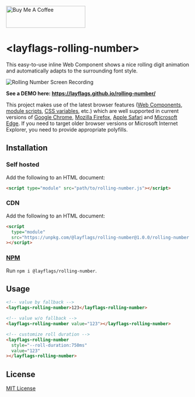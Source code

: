 <a href="https://www.buymeacoffee.com/layflags" target="_blank"><img src="https://cdn.buymeacoffee.com/buttons/v2/default-yellow.png" alt="Buy Me A Coffee" style="height: 60px !important;width: 217px !important;" ></a>

# &lt;layflags-rolling-number&gt;

This easy-to-use inline Web Component shows a nice rolling digit animation and automatically adapts to the surrounding font style.

![Rolling Number Screen Recording](rolling-number.gif)

**See a DEMO here: https://layflags.github.io/rolling-number/**

This project makes use of the latest browser features ([Web Components](https://developer.mozilla.org/en-US/docs/Web/Web_Components), [module scripts](https://developer.mozilla.org/en-US/docs/Web/JavaScript/Guide/Modules), [CSS variables](https://developer.mozilla.org/en-US/docs/Web/CSS/--*), etc.) which are well supported in current versions of [Google Chrome](https://www.google.com/chrome/), [Mozilla Firefox](https://www.mozilla.org/en-US/firefox/new/), [Apple Safari](https://www.apple.com/safari/) and [Microsoft Edge](https://www.microsoft.com/en-us/edge). If you need to target older browser versions or Microsoft Internet Explorer, you need to provide appropriate polyfills.

## Installation

### Self hosted

Add the following to an HTML document:

```html
<script type="module" src="path/to/rolling-number.js"></script>
```

### CDN

Add the following to an HTML document:

```html
<script
  type="module"
  src="https://unpkg.com/@layflags/rolling-number@1.0.0/rolling-number.js"
></script>
```

### [NPM](https://www.npmjs.com/package/@layflags/rolling-number)

Run `npm i @layflags/rolling-number`.

## Usage

```html
<!-- value by fallback -->
<layflags-rolling-number>123</layflags-rolling-number>

<!-- value w/o fallback -->
<layflags-rolling-number value="123"></layflags-rolling-number>

<!-- customize roll duration -->
<layflags-rolling-number
  style="--roll-duration:750ms"
  value="123"
></layflags-rolling-number>
```

## License

[MIT License](LICENSE)
